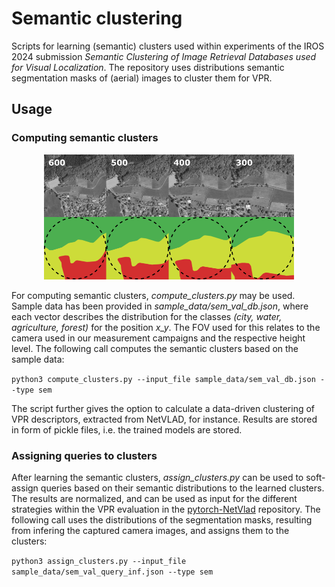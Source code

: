 # Semantic clustering

Scripts for learning (semantic) clusters used within experiments of the IROS 2024 submission *Semantic Clustering of Image Retrieval Databases used for Visual Localization*. The repository uses distributions semantic segmentation masks of (aerial) images to cluster them for VPR.

## Usage

### Computing semantic clusters

<p align="center">
    <img src="content/hagl_small.png" alt="drawing" width="400"/>
</p>

For computing semantic clusters, *compute_clusters.py* may be used. Sample data has been provided in *sample_data/sem_val_db.json*, where each vector describes the distribution for the classes *(city, water, agriculture, forest)* for the position *x_y*. The FOV used for this relates to the camera used in our measurement campaigns and the respective height level. The following call computes the semantic clusters based on the sample data:

``
python3 compute_clusters.py --input_file sample_data/sem_val_db.json --type sem
``

The script further gives the option to calculate a data-driven clustering of VPR descriptors, extracted from NetVLAD, for instance. Results are stored in form of pickle files, i.e. the trained models are stored.

### Assigning queries to clusters

After learning the semantic clusters, *assign_clusters.py* can be used to soft-assign queries based on their semantic distributions to the learned clusters. The results are normalized, and can be used as input for the different strategies within the VPR evaluation in the [pytorch-NetVlad](https://github.com/hlzmnhnry/pytorch-NetVlad) repository. The following call uses the distributions of the segmentation masks, resulting from infering the captured camera images, and assigns them to the clusters:

``
python3 assign_clusters.py --input_file sample_data/sem_val_query_inf.json --type sem
``